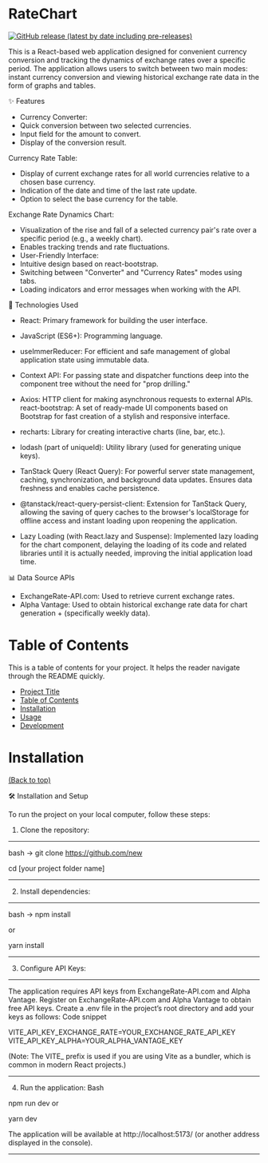 
# RateChart

[![GitHub release (latest by date including pre-releases)](https://img.shields.io/github/v/release/navendu-pottekkat/awesome-readme?include_prereleases)](https://img.shields.io/github/v/release/navendu-pottekkat/awesome-readme?include_prereleases)

This is a React-based web application designed for convenient currency conversion and tracking the dynamics of exchange rates over a specific period. The application allows users to switch between two main modes: instant currency conversion and viewing historical exchange rate data in the form of graphs and tables.

✨ Features

+ Currency Converter:
+ Quick conversion between two selected currencies.
+ Input field for the amount to convert.
+ Display of the conversion result.


Currency Rate Table:

+ Display of current exchange rates for all world currencies relative to a chosen base currency.
+ Indication of the date and time of the last rate update.
+ Option to select the base currency for the table.

Exchange Rate Dynamics Chart:

+ Visualization of the rise and fall of a selected currency pair's rate over a specific period (e.g., a weekly chart).
+ Enables tracking trends and rate fluctuations.
+ User-Friendly Interface:
+ Intuitive design based on react-bootstrap.
+ Switching between "Converter" and "Currency Rates" modes using tabs.
+ Loading indicators and error messages when working with the API.

🚀 Technologies Used

+ React: Primary framework for building the user interface.

+ JavaScript (ES6+): Programming language.

+ useImmerReducer: For efficient and safe management of global application state using immutable data.

+ Context API: For passing state and dispatcher functions deep into the component tree without the need for "prop drilling."

+ Axios: HTTP client for making asynchronous requests to external APIs.
react-bootstrap: A set of ready-made UI components based on Bootstrap for fast creation of a stylish and responsive interface.

+ recharts: Library for creating interactive charts (line, bar, etc.).

+ lodash (part of uniqueId): Utility library (used for generating unique keys).

+ TanStack Query (React Query): For powerful server state management, caching, synchronization, and background data updates. Ensures data freshness and enables cache persistence.

+ @tanstack/react-query-persist-client: Extension for TanStack Query, allowing the saving of query caches to the browser's localStorage for offline access and instant loading upon reopening the application.

+ Lazy Loading (with React.lazy and Suspense): Implemented lazy loading for the chart component, delaying the loading of its code and related libraries until it is actually needed, improving the initial application load time.

📊 Data Source APIs

+ ExchangeRate-API.com: Used to retrieve current exchange rates.
+ Alpha Vantage: Used to obtain historical exchange rate data for chart generation + (specifically weekly data).

# Table of Contents

This is a table of contents for your project. It helps the reader navigate through the README quickly.
- [Project Title](#project-title)
- [Table of Contents](#table-of-contents)
- [Installation](#installation)
- [Usage](#usage)
- [Development](#development)


# Installation
[(Back to top)](#table-of-contents)

🛠️ Installation and Setup

To run the project on your local computer, follow these steps:

1) Clone the repository: 


_____________________________________________________________________________________________
bash -> git clone https://github.com/new

cd [your project folder name]
___
2. Install dependencies:
______

bash -> npm install 

or

yarn install
___

3.  Configure API Keys:
___
The application requires API keys from ExchangeRate-API.com and Alpha Vantage.
Register on ExchangeRate-API.com and Alpha Vantage to obtain free API keys.
Create a .env file in the project’s root directory and add your keys as follows:
Code snippet

VITE_API_KEY_EXCHANGE_RATE=YOUR_EXCHANGE_RATE_API_KEY
VITE_API_KEY_ALPHA=YOUR_ALPHA_VANTAGE_KEY

(Note: The VITE_ prefix is used if you are using Vite as a bundler, which is common in modern React projects.)
____
4. Run the application:
Bash

npm run dev
or

yarn dev

The application will be available at http://localhost:5173/ (or another address displayed in the console).
___


